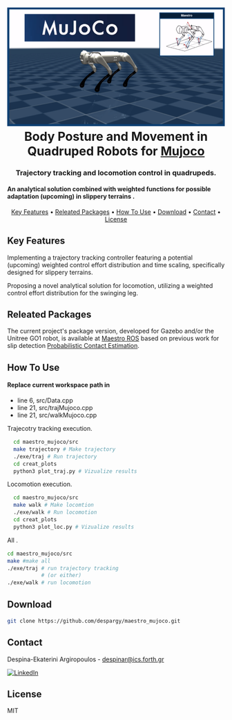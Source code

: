 <h1 align="center">
  <br>
  <a href="https://github.com/despargy/maestro_mujoco"><img src="maestro_mujoco.drawio.png" alt="Maestro Mujoco" width="600"></a>
  <br>
  Body Posture and Movement in Quadruped Robots for  <a href="https://mujoco.org/" target="_blank">Mujoco</a>
  <br>
</h1>

<h3 align="center"> Trajectory tracking and locomotion control in quadrupeds.</h3> <h4 align="left"> An analytical solution combined with weighted functions for possible adaptation (upcoming) in slippery terrains .</h4> 

<p align="center">
  <a href="#key-features">Key Features</a> •
  <a href="#releated-packages">Releated Packages</a> •
  <a href="#how-to-use">How To Use</a> •
  <a href="#download">Download</a> •
  <a href="#contact">Contact</a> •
  <a href="#license">License</a>
</p>

## Key Features

Implementing a trajectory tracking controller featuring a potential (upcoming) weighted control effort distribution and time scaling, specifically designed for slippery terrains.

Proposing a novel analytical solution for locomotion, utilizing a weighted control effort distribution for the swinging leg.

## Releated Packages

The current project's package version, developed for Gazebo and/or the Unitree GO1 robot, is available at <a href="https://github.com/despargy/maestro/tree/master" target="_blank">Maestro ROS</a>
based on previous work for slip detection 
<a href="https://github.com/MichaelMarav/ProbabilisticContactEstimation" target="_blank">Probabilistic Contact Estimation</a>.

## How To Use
#### Replace current workspace path in 
   * line 6, src/Data.cpp
   * line 21, src/trajMujoco.cpp
   * line 21, src/walkMujoco.cpp



Trajecotry tracking execution.
 ```sh
   cd maestro_mujoco/src 
   make trajectory # Make trajectory
   ./exe/traj # Run trajectory
   cd creat_plots
   python3 plot_traj.py # Vizualize results
   ```

Locomotion execution.
 ```sh
   cd maestro_mujoco/src 
   make walk # Make locomtion
   ./exe/walk # Run locomotion
   cd creat_plots
   python3 plot_loc.py # Vizualize results
   ```
All .
   ```sh
   cd maestro_mujoco/src 
   make #make all
   ./exe/traj # run trajectory tracking 
              # (or either)
   ./exe/walk # run locomotion
   ```
  
## Download

   ```sh
   git clone https://github.com/despargy/maestro_mujoco.git
   ```

## Contact
   Despina-Ekaterini Argiropoulos - despinar@ics.forth.gr         

[![LinkedIn][linkedin-shield]][linkedin-url] 


[linkedin-shield]: https://img.shields.io/badge/-LinkedIn-black.svg?style=for-the-badge&logo=linkedin&colorB=555
[linkedin-url]:https://www.linkedin.com/in/despar/


## License

MIT